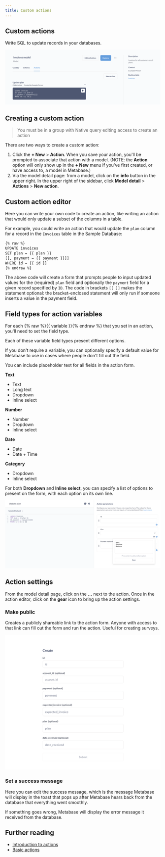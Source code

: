 ```yaml
---
title: Custom actions
---
```


## Custom actions

Write SQL to update records in your databases.

![Custom action](./images/custom-action.png)

## Creating a custom action

> You must be in a group with Native query editing access to create an action

There are two ways to create a custom action:

1. Click the **+ New** > **Action**. When you save your action, you'll be prompted to associate that action with a model. (NOTE: the **Action** option will only show up in the **+ New** menu if you've first created, or have access to, a model in Metabase.)
2. Via the model detail page: from a model, click on the **info** button in the upper right. In the upper right of the sidebar, click **Model detail** > **Actions** > **New action**.

## Custom action editor

Here you can write your own code to create an action, like writing an action that would only update a subset of the columns in a table.

For example, you could write an action that would update the `plan` column for a record in the `Invoices` table in the Sample Database:

```
{% raw %}
UPDATE invoices
SET plan = {{ plan }}
[[, payment = {{ payment }}]]
WHERE id = {{ id }}
{% endraw %}
```

The above code will create a form that prompts people to input updated values for the (required) `plan` field and optionally the `payment` field for a given record specified by `ID`. The code in brackets `[[ ]]` makes the statement optional: the bracket-enclosed statement will only run if someone inserts a value in the payment field.

## Field types for action variables

For each {% raw %}{{ variable }}{% endraw %} that you set in an action, you'll need to set the field type.

Each of these variable field types present different options.

If you don't require a variable, you can optionally specify a default value for Metabase to use in cases where people don't fill out the field.

You can include placeholder text for all fields in the action form.

**Text**

- Text
- Long text
- Dropdown
- Inline select

**Number**

- Number
- Dropdown
- Inline select

**Date**

- Date
- Date + Time

**Category**

- Dropdown
- Inline select

For both **Dropdown** and **Inline select**, you can specify a list of options to present on the form, with each option on its own line.

![Dropdown select](./images/dropdown.png)

## Action settings

From the model detail page, click on the **...** next to the action. Once in the action editor, click on the **gear** icon to bring up the action settings.

### Make public

Creates a publicly shareable link to the action form. Anyone with access to that link can fill out the form and run the action. Useful for creating surveys.

![Public action form](./images/public-form.png)

### Set a success message

Here you can edit the success message, which is the message Metabase will display in the toast that pops up after Metabase hears back from the database that everything went smoothly.

If something goes wrong, Metabase will display the error message it received from the database.

## Further reading

- [Introduction to actions](./introduction.md)
- [Basic actions](./basic.md)
